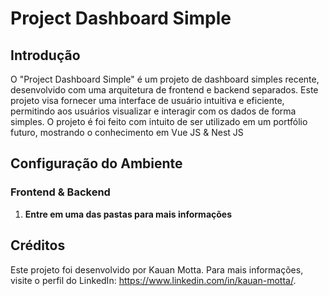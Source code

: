 # Project Dashboard Simple

## Introdução

O "Project Dashboard Simple" é um projeto de dashboard simples recente, desenvolvido com uma arquitetura de frontend e backend separados. Este projeto visa fornecer uma interface de usuário intuitiva e eficiente, permitindo aos usuários visualizar e interagir com os dados de forma simples. O projeto é foi feito com intuito de ser utilizado em um portfólio futuro, mostrando o conhecimento em Vue JS & Nest JS


## Configuração do Ambiente

### Frontend & Backend

1. **Entre em uma das pastas para mais informações**


## Créditos

Este projeto foi desenvolvido por Kauan Motta. Para mais informações, visite o perfil do LinkedIn: https://www.linkedin.com/in/kauan-motta/.

